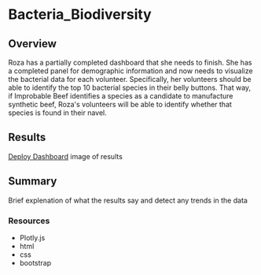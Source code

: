 # Bacteria_Biodiversity

## Overview

Roza has a partially completed dashboard that she needs to finish. She has a completed panel for demographic information and now needs to visualize the bacterial data for each volunteer. Specifically, her volunteers should be able to identify the top 10 bacterial species in their belly buttons. That way, if Improbable Beef identifies a species as a candidate to manufacture synthetic beef, Roza's volunteers will be able to identify whether that species is found in their navel.

## Results 
[Deploy Dashboard]( https://alorenz465446.github.io/Bacteria_Biodiversity/)
image of results 

## Summary


Brief explenation of what the results say and detect any trends in the data




### Resources 
* Plotly.js 
* html
* css 
* bootstrap
